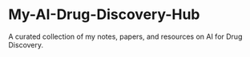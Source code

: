 # My-AI-Drug-Discovery-Hub
A curated collection of my notes, papers, and resources on AI for Drug Discovery.
